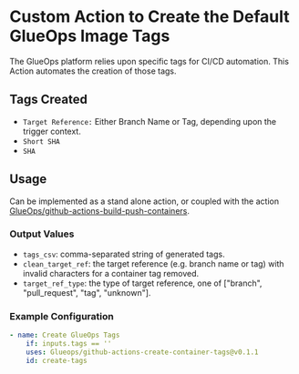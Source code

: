 # Custom Action to Create the Default GlueOps Image Tags

The GlueOps platform relies upon specific tags for CI/CD automation. This Action automates the creation of those tags.

## Tags Created

* `Target Reference:` Either Branch Name or Tag, depending upon the trigger context.
* `Short SHA`
* `SHA`

## Usage

Can be implemented as a stand alone action, or coupled with the action [GlueOps/github-actions-build-push-containers](https://github.com/GlueOps/github-actions-build-push-containers).

### Output Values

* `tags_csv`: comma-separated string of generated tags.
* `clean_target_ref`: the target reference (e.g. branch name or tag) with invalid characters for a container tag removed.
* `target_ref_type`: the type of target reference, one of ["branch", "pull_request", "tag", "unknown"].

### Example Configuration

```yaml
- name: Create GlueOps Tags
    if: inputs.tags == ''
    uses: Glueops/github-actions-create-container-tags@v0.1.1
    id: create-tags
```
